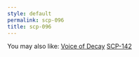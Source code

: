 ```yaml
---
style: default
permalink: scp-096
title: scp-096
---
```

You may also like:
[Voice of Decay](http://scp-wiki.net/voice-of-decay)
[SCP-142](http://scp-wiki.net/scp-142)